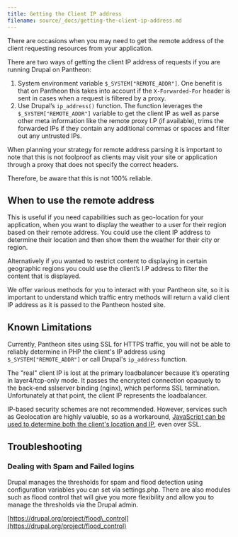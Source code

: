```yaml
---
title: Getting the Client IP address
filename: source/_docs/getting-the-client-ip-address.md
---
```


There are occasions when you may need to get the remote address of the client requesting resources from your application.

There are two ways of getting the client IP address of requests if you are running Drupal on Pantheon:

1. System environment variable `$_SYSTEM["REMOTE_ADDR"]`. One benefit is that on Pantheon this takes into account if the `X-Forwarded-For` header is sent in cases when a request is filtered by a proxy.
2. Use Drupal’s `ip_address()` function. The function leverages the `$_SYSTEM["REMOTE_ADDR"]` variable to get the client IP as well as parse other meta information like the remote proxy I.P (if available), trims the forwarded IPs if they contain any additional commas or spaces and filter out any untrusted IPs.

When planning your strategy for remote address parsing it is important to note that this is not foolproof as clients may visit your site or application through a proxy that does not specify the correct headers. 

Therefore, be aware that this is not 100% reliable.

## When to use the remote address

This is useful if you need capabilities such as geo-location for your application, when you want to display the weather to a user for their region based on their remote address. You could use the client IP address to determine their location and then show them the weather for their city or region.

Alternatively if you wanted to restrict content to displaying in certain geographic regions you could use the client’s I.P address to filter the content that is displayed.

We offer various methods for you to interact with your Pantheon site, so it is important to understand which traffic entry methods will return a valid client IP address as it is passed to the Pantheon hosted site.

## Known Limitations

Currently, Pantheon sites using SSL for HTTPS traffic, you will not be able to reliably determine in PHP the client's IP address using `$_SYSTEM["REMOTE_ADDR"]` or call Drupal's `ip_address` function.

The "real" client IP is lost at the primary loadbalancer because it’s operating in layer4/tcp-only mode. It passes the encrypted connection opaquely to the back-end sslserver binding (nginx), which performs SSL termination. Unfortunately at that point, the client IP represents the loadbalancer.  


IP-based security schemes are not recommended. However, services such as Geolocation are highly valuable, so as a workaround, [JavaScript can be used to determine both the client's location and IP](/documentation/advanced-topics/geolocation-and-ip-detection-with-ssl-using-javascript/), even over SSL.

## Troubleshooting

### Dealing with Spam and Failed logins

Drupal manages the thresholds for spam and flood detection using configuration variables you can set via settings.php. There are also modules such as flood control that will give you more flexibility and allow you to manage the thresholds via the Drupal admin.

[https://drupal.org/project/flood\_control](https://drupal.org/project/flood_control)
